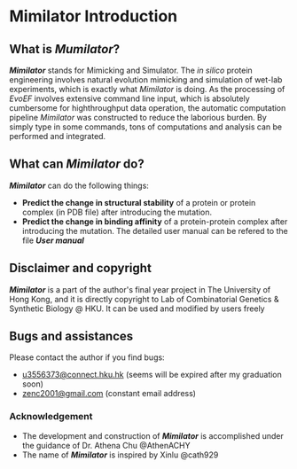 # Mimilator Introduction

## What is _Mumilator_?
_**Mimilator**_ stands for Mimicking and Simulator. The _in silico_ protein engineering involves natural evolution mimicking and simulation of wet-lab experiments, which is exactly what _Mimilator_ is doing. As the processing of _EvoEF_ involves extensive command line input, which is absolutely cumbersome for highthroughput data operation, the automatic computation pipeline _Mimilator_ was constructed to reduce the laborious burden. By simply type in some commands, tons of computations and analysis can be performed and integrated.

## What can _Mimilator_ do?
_**Mimilator**_ can do the following things:
- **Predict the change in structural stability** of a protein or protein complex (in PDB file) after introducing the mutation.
- **Predict the change in binding affinity** of a protein-protein complex after introducing the mutation.
The detailed user manual can be refered to the file _**User manual**_

## Disclaimer and copyright
_**Mimilator**_ is a part of the author's final year project in The University of Hong Kong, and it is directly copyright to Lab of Combinatorial Genetics & Synthetic Biology @ HKU. It can be used and modified by users freely

## Bugs and assistances
Please contact the author if you find bugs:
- u3556373@connect.hku.hk (seems will be expired after my graduation soon)
- zenc2001@gmail.com (constant email address)

### Acknowledgement
- The development and construction of _**Mimilator**_ is accomplished under the guidance of Dr. Athena Chu @AthenACHY
- The name of _**Mimilator**_ is inspired by Xinlu @cath929
